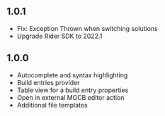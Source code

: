 <h2>1.0.1</h2>
<p>
  <ul>
    <li>Fix: Exception Thrown when switching solutions</li>
    <li>Upgrade Rider SDK to 2022.1</li>
  </ul>
</p>
<h2>1.0.0</h2>
<p>
  <ul>
    <li>Autocomplete and syntax highlighting</li>
    <li>Build entries provider</li>
    <li>Table view for a build entry properties</li>
    <li>Open in external MGCB editor action</li>
    <li>Additional file templates</li>
  </ul>
</p>
